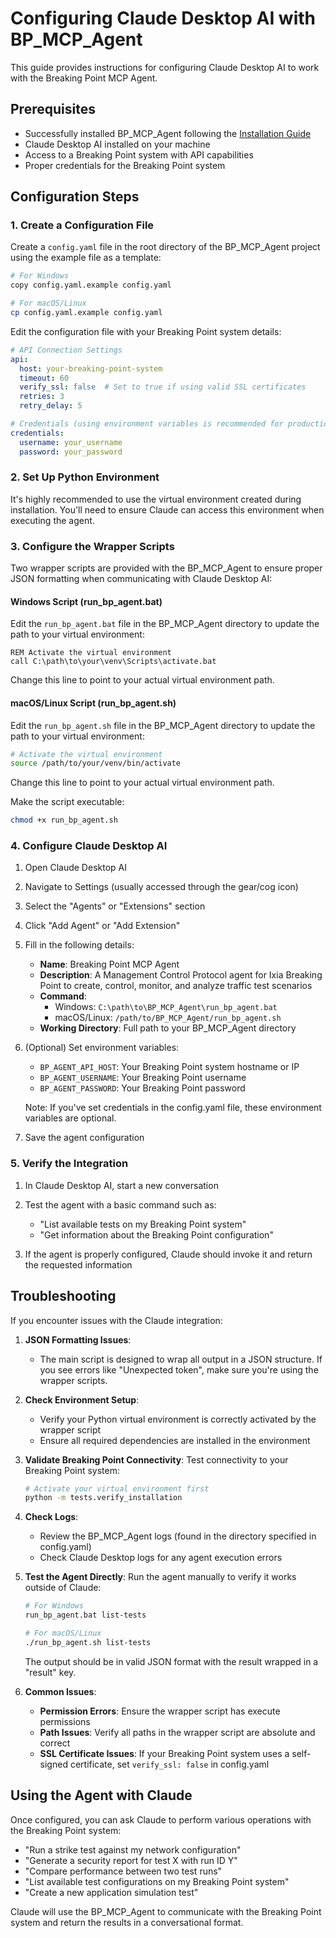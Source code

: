 # Configuring Claude Desktop AI with BP_MCP_Agent

This guide provides instructions for configuring Claude Desktop AI to work with the Breaking Point MCP Agent.

## Prerequisites

- Successfully installed BP_MCP_Agent following the [Installation Guide](installation_guide.md)
- Claude Desktop AI installed on your machine
- Access to a Breaking Point system with API capabilities
- Proper credentials for the Breaking Point system

## Configuration Steps

### 1. Create a Configuration File

Create a `config.yaml` file in the root directory of the BP_MCP_Agent project using the example file as a template:

```bash
# For Windows
copy config.yaml.example config.yaml

# For macOS/Linux
cp config.yaml.example config.yaml
```

Edit the configuration file with your Breaking Point system details:

```yaml
# API Connection Settings
api:
  host: your-breaking-point-system
  timeout: 60
  verify_ssl: false  # Set to true if using valid SSL certificates
  retries: 3
  retry_delay: 5

# Credentials (using environment variables is recommended for production)
credentials:
  username: your_username
  password: your_password
```

### 2. Set Up Python Environment

It's highly recommended to use the virtual environment created during installation. You'll need to ensure Claude can access this environment when executing the agent.

### 3. Configure the Wrapper Scripts

Two wrapper scripts are provided with the BP_MCP_Agent to ensure proper JSON formatting when communicating with Claude Desktop AI:

#### Windows Script (run_bp_agent.bat)

Edit the `run_bp_agent.bat` file in the BP_MCP_Agent directory to update the path to your virtual environment:

```batch
REM Activate the virtual environment
call C:\path\to\your\venv\Scripts\activate.bat
```

Change this line to point to your actual virtual environment path.

#### macOS/Linux Script (run_bp_agent.sh)

Edit the `run_bp_agent.sh` file in the BP_MCP_Agent directory to update the path to your virtual environment:

```bash
# Activate the virtual environment
source /path/to/your/venv/bin/activate
```

Change this line to point to your actual virtual environment path.

Make the script executable:
```bash
chmod +x run_bp_agent.sh
```

### 4. Configure Claude Desktop AI

1. Open Claude Desktop AI
2. Navigate to Settings (usually accessed through the gear/cog icon)
3. Select the "Agents" or "Extensions" section
4. Click "Add Agent" or "Add Extension"
5. Fill in the following details:

   - **Name**: Breaking Point MCP Agent
   - **Description**: A Management Control Protocol agent for Ixia Breaking Point to create, control, monitor, and analyze traffic test scenarios
   - **Command**:
     - Windows: `C:\path\to\BP_MCP_Agent\run_bp_agent.bat`
     - macOS/Linux: `/path/to/BP_MCP_Agent/run_bp_agent.sh`
   - **Working Directory**: Full path to your BP_MCP_Agent directory

6. (Optional) Set environment variables:
   - `BP_AGENT_API_HOST`: Your Breaking Point system hostname or IP
   - `BP_AGENT_USERNAME`: Your Breaking Point username
   - `BP_AGENT_PASSWORD`: Your Breaking Point password

   Note: If you've set credentials in the config.yaml file, these environment variables are optional.

7. Save the agent configuration

### 5. Verify the Integration

1. In Claude Desktop AI, start a new conversation
2. Test the agent with a basic command such as:
   - "List available tests on my Breaking Point system"
   - "Get information about the Breaking Point configuration"

3. If the agent is properly configured, Claude should invoke it and return the requested information

## Troubleshooting

If you encounter issues with the Claude integration:

1. **JSON Formatting Issues**:
   - The main script is designed to wrap all output in a JSON structure. If you see errors like "Unexpected token", make sure you're using the wrapper scripts.

2. **Check Environment Setup**:
   - Verify your Python virtual environment is correctly activated by the wrapper script
   - Ensure all required dependencies are installed in the environment

3. **Validate Breaking Point Connectivity**:
   Test connectivity to your Breaking Point system:
   ```bash
   # Activate your virtual environment first
   python -m tests.verify_installation
   ```

4. **Check Logs**:
   - Review the BP_MCP_Agent logs (found in the directory specified in config.yaml)
   - Check Claude Desktop logs for any agent execution errors

5. **Test the Agent Directly**:
   Run the agent manually to verify it works outside of Claude:
   ```bash
   # For Windows
   run_bp_agent.bat list-tests
   
   # For macOS/Linux
   ./run_bp_agent.sh list-tests
   ```
   The output should be in valid JSON format with the result wrapped in a "result" key.

6. **Common Issues**:
   - **Permission Errors**: Ensure the wrapper script has execute permissions
   - **Path Issues**: Verify all paths in the wrapper script are absolute and correct
   - **SSL Certificate Issues**: If your Breaking Point system uses a self-signed certificate, set `verify_ssl: false` in config.yaml

## Using the Agent with Claude

Once configured, you can ask Claude to perform various operations with the Breaking Point system:

- "Run a strike test against my network configuration"
- "Generate a security report for test X with run ID Y"
- "Compare performance between two test runs"
- "List available test configurations on my Breaking Point system"
- "Create a new application simulation test"

Claude will use the BP_MCP_Agent to communicate with the Breaking Point system and return the results in a conversational format.
